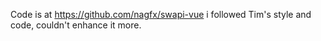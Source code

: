 Code is at https://github.com/nagfx/swapi-vue
i followed Tim's style and code, couldn't enhance it more.
